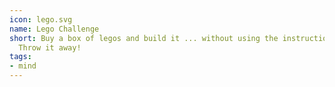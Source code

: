 ```yaml
---
icon: lego.svg
name: Lego Challenge
short: Buy a box of legos and build it ... without using the instructions manual.
  Throw it away!
tags:
- mind
---
```

